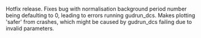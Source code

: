 Hotfix release.
Fixes bug with normalisation background period number being defaulting to 0, leading to errors running gudrun_dcs.
Makes plotting 'safer' from crashes, which might be caused by gudrun_dcs failing due to invalid parameters.
